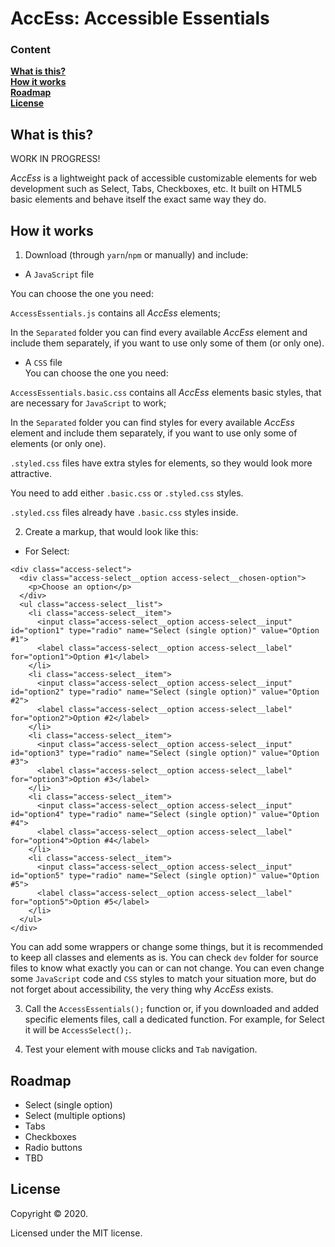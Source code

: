 # AccEss: Accessible Essentials

### Content

**[What is this?](#what-is-this)**  
**[How it works](#how-it-works)**  
**[Roadmap](#roadmap)**  
**[License](#license)**

## What is this?

WORK IN PROGRESS!

_AccEss_ is a lightweight pack of accessible customizable elements for web development such as Select, Tabs, Checkboxes, etc. It built on HTML5 basic elements and behave itself the exact same way they do.

## How it works
1. Download (through `yarn`/`npm` or manually) and include:

* A `JavaScript` file

You can choose the one you need:

`AccessEssentials.js` contains all _AccEss_ elements;

In the `Separated` folder you can find every available _AccEss_ element and include them separately, if you want to use only some of them (or only one).

* A `CSS` file  
You can choose the one you need:

`AccessEssentials.basic.css` contains all _AccEss_ elements basic styles, that are necessary for `JavaScript` to work;

In the `Separated` folder you can find styles for every available _AccEss_ element and include them separately, if you want to use only some of elements (or only one).

`.styled.css` files have extra styles for elements, so they would look more attractive.

You need to add either `.basic.css` or `.styled.css` styles.

`.styled.css` files already have `.basic.css` styles inside.

2. Create a markup, that would look like this:
* For Select:
```
<div class="access-select">
  <div class="access-select__option access-select__chosen-option">
    <p>Choose an option</p>
  </div>
  <ul class="access-select__list">
    <li class="access-select__item">
      <input class="access-select__option access-select__input" id="option1" type="radio" name="Select (single option)" value="Option #1">
      <label class="access-select__option access-select__label" for="option1">Option #1</label>
    </li>
    <li class="access-select__item">
      <input class="access-select__option access-select__input" id="option2" type="radio" name="Select (single option)" value="Option #2">
      <label class="access-select__option access-select__label" for="option2">Option #2</label>
    </li>
    <li class="access-select__item">
      <input class="access-select__option access-select__input" id="option3" type="radio" name="Select (single option)" value="Option #3">
      <label class="access-select__option access-select__label" for="option3">Option #3</label>
    </li>
    <li class="access-select__item">
      <input class="access-select__option access-select__input" id="option4" type="radio" name="Select (single option)" value="Option #4">
      <label class="access-select__option access-select__label" for="option4">Option #4</label>
    </li>
    <li class="access-select__item">
      <input class="access-select__option access-select__input" id="option5" type="radio" name="Select (single option)" value="Option #5">
      <label class="access-select__option access-select__label" for="option5">Option #5</label>
    </li>
  </ul>
</div>
```
You can add some wrappers or change some things, but it is recommended to keep all classes and elements as is. You can check `dev` folder for source files to know what exactly you can or can not change. You can even change some `JavaScript` code and `CSS` styles to match your situation more, but do not forget about accessibility, the very thing why _AccEss_ exists.

3. Call the `AccessEssentials();` function or, if you downloaded and added specific elements files, call a dedicated function. For example, for Select it will be `AccessSelect();`.

4. Test your element with mouse clicks and `Tab` navigation.

## Roadmap
- Select (single option)
- Select (multiple options)
- Tabs
- Checkboxes
- Radio buttons
- TBD

## License

Copyright © 2020.

Licensed under the MIT license.
